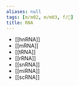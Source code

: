 ```yaml
---
aliases: null
tags: [m/m02, m/m03, f/🧪]
title: RNA
---
```

- [[hnRNA]]
- [[mRNA]]
- [[tRNA]]
- [[rRNA]]
- [[snRNA]]
- [[miRNA]]
- [[scRNA]]